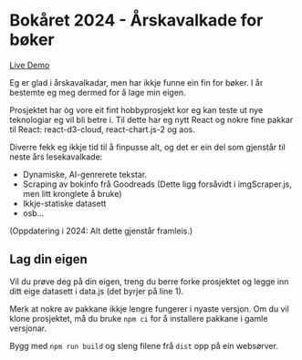 # Bokåret 2024 - Årskavalkade for bøker

[Live Demo](https://2024.sneaas.no)

Eg er glad i årskavalkadar, men har ikkje funne ein fin for bøker. I år bestemte eg meg dermed for å lage min eigen.

Prosjektet har òg vore eit fint hobbyprosjekt kor eg kan teste ut nye teknologiar eg vil bli betre i. Til dette har eg nytt React og nokre fine pakkar til React: react-d3-cloud, react-chart.js-2 og aos.

Diverre fekk eg ikkje tid til å finpusse alt, og det er ein del som gjenstår til neste års lesekavalkade:

- Dynamiske, AI-genrerete tekstar.
- Scraping av bokinfo frå Goodreads (Dette ligg forsåvidt i imgScraper.js, men litt kronglete å bruke)
- Ikkje-statiske datasett
- osb...

(Oppdatering i 2024: Alt dette gjenstår framleis.)


## Lag din eigen

Vil du prøve deg på din eigen, treng du berre forke prosjektet og legge inn ditt eige datasett i data.js (det byrjer på line 1).

Merk at nokre av pakkane ikkje lengre fungerer i nyaste versjon. Om du vil klone prosjektet, må du bruke `npm ci` for å installere pakkane i gamle versjonar.

Bygg med `npm run build` og sleng filene frå `dist` opp på ein websørver.


